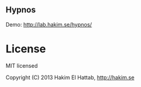 ## Hypnos

Demo: <http://lab.hakim.se/hypnos/>

# License

MIT licensed

Copyright (C) 2013 Hakim El Hattab, http://hakim.se